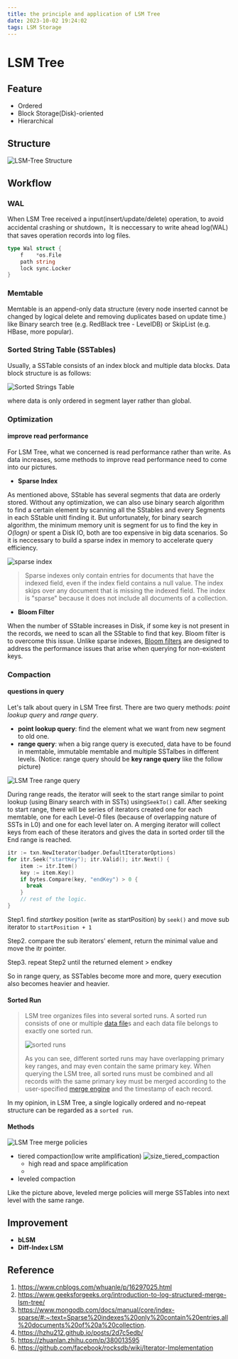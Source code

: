 ```yaml
---
title: the principle and application of LSM Tree 
date: 2023-10-02 19:24:02
tags: LSM Storage
---
```

# LSM Tree

## Feature

* Ordered
* Block Storage(Disk)-oriented
* Hierarchical

## Structure

![LSM-Tree Structure](lsm_tree.png#pic_center)

## Workflow

### WAL

When LSM Tree received a input(insert/update/delete) operation, to avoid accidental crashing or shutdown，It is neccessary to write ahead log(WAL) that saves operation records into log files.

```go
type Wal struct {
	f    *os.File
	path string
	lock sync.Locker
}
```

### Memtable

Memtable is an append-only data structure (every node inserted cannot be changed by logical delete and removing duplicates based on update time.) like Binary search tree (e.g. RedBlack tree - LevelDB) or SkipList (e.g. HBase, more popular).

### Sorted String Table (SSTables)

Usually, a SSTable consists of an index block and multiple data blocks. Data block structure is as follows:

![Sorted Strings Table](sstable.png#pic_center)

where data is only ordered in segment layer rather than global.

### Optimization

#### improve read performance

For LSM Tree, what we concerned is read performance rather than write. As data increases, some methods to improve read performance need to come into our pictures.

* **Sparse Index**

As mentioned above, SStable has several segments that data are orderly stored. Without any optimization, we can also use binary search algorithm to find a certain element by scanning all the SStables and every Segments in each SStable unitl finding it. But unfortunately, for binary search algorithm, the minimum memory unit is segment for us to find the key in *O(logn)* or spent a Disk IO, both are too expensive in big data scenarios. So it is neccessary to  build a sparse index in memory to accelerate query efficiency.

![sparse index](sparse_index.png#pic_center)

> Sparse indexes only contain entries for documents that have the indexed field, even if the index field contains a null value. The index skips over any document that is missing the indexed field. The index is "sparse" because it does not include all documents of a collection.

* **Bloom Filter**

When the number of SStable increases in Disk, if some key is not present in the records, we need to scan all the SStable to find that key. Bloom filter is to overcome this issue. Unlike sparse indexes, [Bloom filters](https://adooobe.github.io/2023/10/02/bloom/) are designed to address the performance issues that arise when querying for non-existent keys.

### Compaction

#### questions in query

Let's talk about query in LSM Tree first. There are two query methods: *point lookup query* and *range query*.

* **point lookup query**: find the element what we want from new segment to old one.
* **range query**: when a big range query is executed, data have to be found in memtable, immutable memtable and multiple SSTalbes in different levels. (Notice: range query should be **key range query** like the follow picture)

![LSM Tree range query](range_query.png#pic_center)

During range reads, the iterator will seek to the start range similar to point lookup (using Binary search with in SSTs) using`SeekTo()` call. After seeking to start range, there will be series of iterators created one for each memtable, one for each Level-0 files (because of overlapping nature of SSTs in L0) and one for each level later on. A merging iterator will collect keys from each of these iterators and gives the data in sorted order till the End range is reached.

```go
itr := txn.NewIterator(badger.DefaultIteratorOptions)   
for itr.Seek("startKey"); itr.Valid(); itr.Next() {
    item := itr.Item()
    key := item.Key()
    if bytes.Compare(key, "endKey") > 0 {
      break
    }
    // rest of the logic.
}
```

Step1. find *startkey* position (write as startPosition) by `seek()` and move sub iterator to `startPosition + 1`

Step2. compare the sub iterators' element, return the minimal value and move the itr pointer.

Step3. repeat Step2 until the returned element > endkey

So in range query, as SSTables become more and more, query execution also becomes heavier and heavier.

#### Sorted Run

> LSM tree organizes files into several sorted runs. A sorted run consists of one or multiple [data file](https://nightlies.apache.org/flink/flink-table-store-docs-release-0.3/docs/concepts/file-layouts/#data-files)s and each data file belongs to exactly one sorted run.
>
> ![sorted runs](sorted_runs.png#pic_center)
>
> As you can see, different sorted runs may have overlapping primary key ranges, and may even contain the same primary key. When querying the LSM tree, all sorted runs must be combined and all records with the same primary key must be merged according to the user-specified [merge engine](https://nightlies.apache.org/flink/flink-table-store-docs-release-0.3/docs/features/table-types/#merge-engines) and the timestamp of each record.

In my opinion, in LSM Tree, a single logically ordered and no-repeat structure can be regarded as a `sorted run`.

#### Methods

![LSM Tree merge policies](merge_policy.png#pic_center)

* tiered compaction(low write amplification)
  ![size_tiered_compaction](size_tiered_compaction.png#pic_center)
  * high read and space amplification
  *
* leveled compaction

Like the picture above, leveled merge policies will merge SSTables into next level with the same range.

## Improvement

* **bLSM**
* **Diff-Index LSM**

## Reference

1. https://www.cnblogs.com/whuanle/p/16297025.html
2. https://www.geeksforgeeks.org/introduction-to-log-structured-merge-lsm-tree/
3. https://www.mongodb.com/docs/manual/core/index-sparse/#:~:text=Sparse%20indexes%20only%20contain%20entries,all%20documents%20of%20a%20collection.
4. https://hzhu212.github.io/posts/2d7c5edb/
5. https://zhuanlan.zhihu.com/p/380013595
6. https://github.com/facebook/rocksdb/wiki/Iterator-Implementation
